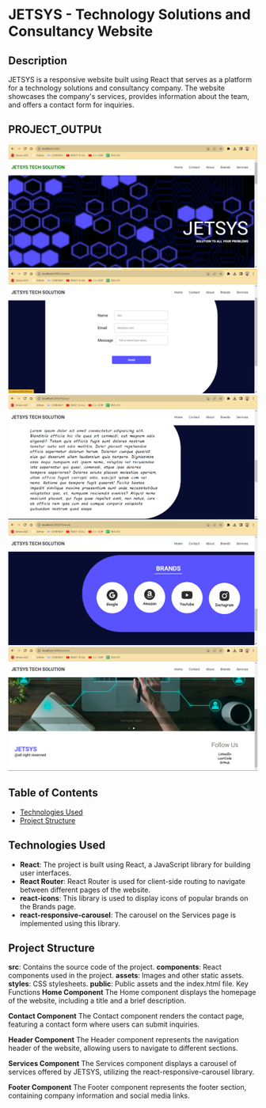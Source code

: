 # JETSYS - Technology Solutions and Consultancy Website

## Description

JETSYS is a responsive website built using React that serves as a platform for a technology solutions and consultancy company. The website showcases the company's services, provides information about the team, and offers a contact form for inquiries.

## PROJECT_OUTPUt
![Page 1](src/assets/11.png)
![Page 2](src/assets/22.png)
![Page 3](src/assets/33.png)
![Page 4](src/assets/44.png)
![Page 5](src/assets/55.png)

## Table of Contents

- [Technologies Used](#technologies-used)
- [Project Structure](#Project-Structure)



## Technologies Used

- **React**: The project is built using React, a JavaScript library for building user interfaces.
- **React Router**: React Router is used for client-side routing to navigate between different pages of the website.
- **react-icons**: This library is used to display icons of popular brands on the Brands page.
- **react-responsive-carousel**: The carousel on the Services page is implemented using this library.



## Project Structure
**src**: Contains the source code of the project.
**components**: React components used in the project.
**assets**: Images and other static assets.
**styles**: CSS stylesheets.
**public**: Public assets and the index.html file.
Key Functions
**Home Component**
The Home component displays the homepage of the website, including a title and a brief description.

**Contact Component**
The Contact component renders the contact page, featuring a contact form where users can submit inquiries.

**Header Component**
The Header component represents the navigation header of the website, allowing users to navigate to different sections.

**Services Component**
The Services component displays a carousel of services offered by JETSYS, utilizing the react-responsive-carousel library.

**Footer Component**
The Footer component represents the footer section, containing company information and social media links.

